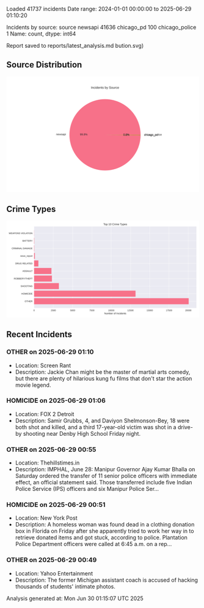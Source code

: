 
Loaded 41737 incidents
Date range: 2024-01-01 00:00:00 to 2025-06-29 01:10:20

Incidents by source:
source
newsapi           41636
chicago_pd          100
chicago_police        1
Name: count, dtype: int64

Report saved to reports/latest_analysis.md
bution.svg)

## Source Distribution
![Source Distribution](images/source_distribution.svg)

## Crime Types
![Crime Types](images/crime_types.svg)

## Recent Incidents

### OTHER on 2025-06-29 01:10
- Location: Screen Rant
- Description: Jackie Chan might be the master of martial arts comedy, but there are plenty of hilarious kung fu films that don't star the action movie legend.


### HOMICIDE on 2025-06-29 01:06
- Location: FOX 2 Detroit
- Description: Samir Grubbs, 4, and Daviyon Shelmonson-Bey, 18 were both shot and killed, and a third 17-year-old victim was shot in a drive-by shooting near Denby High School Friday night.


### OTHER on 2025-06-29 00:55
- Location: Thehillstimes.in
- Description: IMPHAL, June 28: Manipur Governor Ajay Kumar Bhalla on Saturday ordered the transfer of 11 senior police officers with immediate effect, an official statement said. Those transferred include five Indian Police Service (IPS) officers and six Manipur Police Ser…


### HOMICIDE on 2025-06-29 00:51
- Location: New York Post
- Description: A homeless woman was found dead in a clothing donation box in Florida on Friday after she apparently tried to work her way in to retrieve donated items and got stuck, according to police. Plantation Police Department officers were called at 6:45 a.m. on a rep…


### OTHER on 2025-06-29 00:49
- Location: Yahoo Entertainment
- Description: The former Michigan assistant coach is accused of hacking thousands of students' intimate photos.

Analysis generated at: Mon Jun 30 01:15:07 UTC 2025
